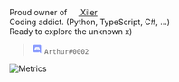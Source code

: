 Proud owner of [<img src="https://xiler.net/favicon.ico" height="16px" width="16px"> Xiler](https://xiler.net)  
Coding addict. (Python, TypeScript, C#, ...)  
Ready to explore the unknown x)  
  
  
> <img src="https://raw.githubusercontent.com/Arthurdw/Arthurdw/master/discord.webp" height="18px" width="18px"> `Arthur#0002`

![Metrics](https://metrics.lecoq.io/Arthurdw?template=classic&activity=1&followup=1&isocalendar=1&languages=1&pagespeed=1&pagespeed.detailed=true&pagespeed.screenshot=false&isocalendar.duration=half-year&activity.limit=5&activity.days=14&activity.filter=all&config.timezone=Europe%2FBrussels&config.animated=true)
